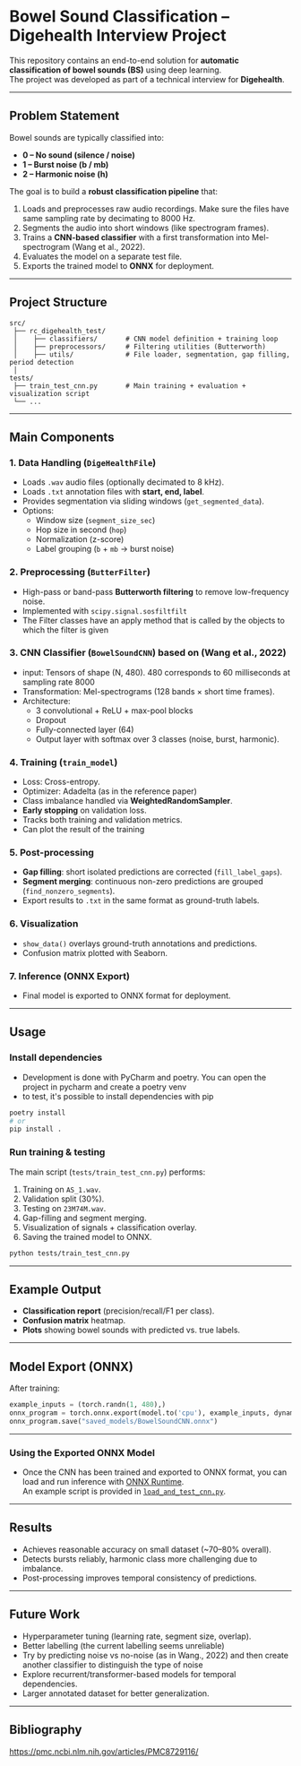# Bowel Sound Classification – Digehealth Interview Project

This repository contains an end-to-end solution for **automatic classification of bowel sounds (BS)** using deep learning.  
The project was developed as part of a technical interview for **Digehealth**.  

---

## Problem Statement
Bowel sounds are typically classified into:
- **0 – No sound (silence / noise)**
- **1 – Burst noise (b / mb)**
- **2 – Harmonic noise (h)**  

The goal is to build a **robust classification pipeline** that:
1. Loads and preprocesses raw audio recordings. Make sure the files have same sampling rate by decimating to 8000 Hz.  
2. Segments the audio into short windows (like spectrogram frames).  
3. Trains a **CNN-based classifier** with a first transformation into Mel-spectrogram (Wang et al., 2022).
4. Evaluates the model on a separate test file.  
5. Exports the trained model to **ONNX** for deployment.  

---

## Project Structure

```
src/
 ├── rc_digehealth_test/
 │    ├── classifiers/       # CNN model definition + training loop
 │    ├── preprocessors/     # Filtering utilities (Butterworth)
 │    ├── utils/             # File loader, segmentation, gap filling, period detection
 │
tests/
 ├── train_test_cnn.py       # Main training + evaluation + visualization script
 └── ...
```

---

## Main Components

### 1. Data Handling (`DigeHealthFile`)
- Loads `.wav` audio files (optionally decimated to 8 kHz).  
- Loads `.txt` annotation files with **start, end, label**.  
- Provides segmentation via sliding windows (`get_segmented_data`).  
- Options:
  - Window size (`segment_size_sec`)  
  - Hop size in second (`hop`)  
  - Normalization (z-score)
  - Label grouping (`b` + `mb` → burst noise)  

### 2. Preprocessing (`ButterFilter`)
- High-pass or band-pass **Butterworth filtering** to remove low-frequency noise.  
- Implemented with `scipy.signal.sosfiltfilt` 
- The Filter classes have an apply method that is called by the objects to which the filter is given

### 3. CNN Classifier (`BowelSoundCNN`) based on (Wang et al., 2022)
- input: Tensors of shape (N, 480). 480 corresponds to 60 milliseconds at sampling rate 8000
- Transformation: Mel-spectrograms (128 bands × short time frames).  
- Architecture:
  - 3 convolutional + ReLU + max-pool blocks  
  - Dropout  
  - Fully-connected layer (64)  
  - Output layer with softmax over 3 classes (noise, burst, harmonic).  

### 4. Training (`train_model`)
- Loss: Cross-entropy.  
- Optimizer: Adadelta (as in the reference paper)
- Class imbalance handled via **WeightedRandomSampler**.  
- **Early stopping** on validation loss.  
- Tracks both training and validation metrics.  
- Can plot the result of the training

### 5. Post-processing
- **Gap filling**: short isolated predictions are corrected (`fill_label_gaps`).  
- **Segment merging**: continuous non-zero predictions are grouped (`find_nonzero_segments`).  
- Export results to `.txt` in the same format as ground-truth labels.  

### 6. Visualization
- `show_data()` overlays ground-truth annotations and predictions.  
- Confusion matrix plotted with Seaborn.  

### 7. Inference (ONNX Export)
- Final model is exported to ONNX format for deployment.  

---

## Usage

### Install dependencies
- Development is done with PyCharm and poetry. You can open the project in pycharm and create a poetry venv
- to test, it's possible to install dependencies with pip
```bash
poetry install
# or 
pip install .
```

### Run training & testing
The main script (`tests/train_test_cnn.py`) performs:
1. Training on `AS_1.wav`.  
2. Validation split (30%).  
3. Testing on `23M74M.wav`.  
4. Gap-filling and segment merging.  
5. Visualization of signals + classification overlay.  
6. Saving the trained model to ONNX.  

```bash
python tests/train_test_cnn.py
```

---

## Example Output
- **Classification report** (precision/recall/F1 per class).  
- **Confusion matrix** heatmap.  
- **Plots** showing bowel sounds with predicted vs. true labels.  

---

## Model Export (ONNX)
After training:
```python
example_inputs = (torch.randn(1, 480),)
onnx_program = torch.onnx.export(model.to('cpu'), example_inputs, dynamo=True)
onnx_program.save("saved_models/BowelSoundCNN.onnx")
```
---

### Using the Exported ONNX Model
- Once the CNN has been trained and exported to ONNX format, you can load and run inference with [ONNX Runtime](https://onnxruntime.ai/).  
An example script is provided in [`load_and_test_cnn.py`](tests/load_and_test_cnn.py).
---

## Results
- Achieves reasonable accuracy on small dataset (~70–80% overall).  
- Detects bursts reliably, harmonic class more challenging due to imbalance.  
- Post-processing improves temporal consistency of predictions.  

---

## Future Work
- Hyperparameter tuning (learning rate, segment size, overlap).  
- Better labelling (the current labelling seems unreliable)
- Try by predicting noise vs no-noise (as in Wang., 2022) and then create another classifier to distinguish the type of noise
- Explore recurrent/transformer-based models for temporal dependencies.
- Larger annotated dataset for better generalization.  

---

## Bibliography
https://pmc.ncbi.nlm.nih.gov/articles/PMC8729116/
